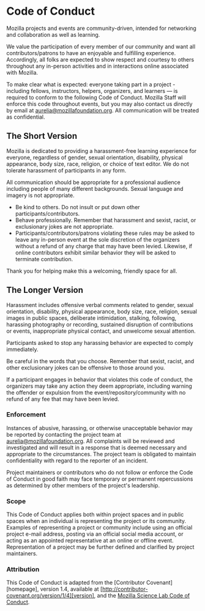 # Code of Conduct

Mozilla projects and events are community-driven, intended for networking and collaboration as well as learning.

We value the participation of every member of our community and want all contributors/patrons to have an enjoyable and fulfilling experience. Accordingly, all folks are expected to show respect and courtesy to others throughout any in-person activities and in interactions online associated with Mozilla.

To make clear what is expected: everyone taking part in a project - including fellows, instructors, helpers, organizers, and learners — is required to conform to the following Code of Conduct. Mozilla Staff will enforce this code throughout events, but you may also contact us directly by email at aurelia@mozillafoundation.org. All communication will be treated as confidential.

## The Short Version

Mozilla is dedicated to providing a harassment-free learning experience for everyone, regardless of gender, sexual orientation, disability, physical appearance, body size, race, religion, or choice of text editor. We do not tolerate harassment of participants in any form.

All communication should be appropriate for a professional audience including people of many different backgrounds. Sexual language and imagery is not appropriate.

* Be kind to others. Do not insult or put down other participants/contributors.
* Behave professionally. Remember that harassment and sexist, racist, or exclusionary jokes are not appropriate.
* Participants/contributors/patrons violating these rules may be asked to leave any in-person event at the sole discretion of the organizers without a refund of any charge that may have been levied. Likewise, if online contributors exhibit similar behavior they will be asked to terminate contribution.

Thank you for helping make this a welcoming, friendly space for all.

## The Longer Version

Harassment includes offensive verbal comments related to gender, sexual orientation, disability, physical appearance, body size, race, religion, sexual images in public spaces, deliberate intimidation, stalking, following, harassing photography or recording, sustained disruption of contributions or events, inappropriate physical contact, and unwelcome sexual attention.

Participants asked to stop any harassing behavior are expected to comply immediately.

Be careful in the words that you choose. Remember that sexist, racist, and other exclusionary jokes can be offensive to those around you.

If a participant engages in behavior that violates this code of conduct, the organizers may take any action they deem appropriate, including warning the offender or expulsion from the event/repository/community with no refund of any fee that may have been levied.

### Enforcement

Instances of abusive, harassing, or otherwise unacceptable behavior may be
reported by contacting the project team at aurelia@mozillafoundation.org. All
complaints will be reviewed and investigated and will result in a response that
is deemed necessary and appropriate to the circumstances. The project team is
obligated to maintain confidentiality with regard to the reporter of an incident.

Project maintainers or contributors who do not follow or enforce the Code of Conduct in good
faith may face temporary or permanent repercussions as determined by other
members of the project's leadership.

### Scope

This Code of Conduct applies both within project spaces and in public spaces
when an individual is representing the project or its community. Examples of
representing a project or community include using an official project e-mail
address, posting via an official social media account, or acting as an appointed
representative at an online or offline event. Representation of a project may be
further defined and clarified by project maintainers.

### Attribution

This Code of Conduct is adapted from the [Contributor Covenant][homepage], version 1.4,
available at [http://contributor-covenant.org/version/1/4][version], and the [Mozilla Science Lab Code of Conduct](https://science.mozilla.org/code-of-conduct).
